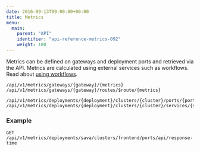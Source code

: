 ```yaml
---
date: 2016-09-13T09:00:00+00:00
title: Metrics
menu:
  main:
    parent: "API"
    identifier: "api-reference-metrics-092"
    weight: 180
---
```

Metrics can be defined on gateways and deployment ports and retrieved via the API. Metrics are calculated using external services such as workflows. Read about [using workflows](/documentation/using-vamp/workflows/).

```
/api/v1/metrics/gateways/{gateway}/{metrics}
/api/v1/metrics/gateways/{gateway}/routes/$route/{metrics}

/api/v1/metrics/deployments/{deployment}/clusters/{cluster}/ports/{port}/{metrics}
/api/v1/metrics/deployments/{deployment}/clusters/{cluster}/services/{service}/ports/{port}/{metrics}
```

### Example
    GET /api/v1/metrics/deployments/sava/clusters/frontend/ports/api/response-time

